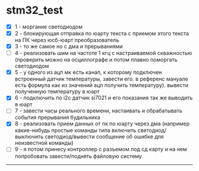 # stm32_test


- [X] 1 - моргание светодиодом    
- [X] 2 - блокирующая отправка по юарту текста с приемом этого текста на ПК через юсб-юарт преобразователь    
- [X] 3 - то же самое но с дма и прерываниями    
- [ ] 4 - реализовать шим на частоте 1 кгц с настраиваемой скважностью (проверить можно на осциллографе и потом плавно поморгать светодиодом    
- [X] 5 - у одного из ацп мк есть канал, к которому подключен встроенный датчик температуры, завести его. в референс мануале есть формула как из значений ацп получить температуру). вывести полученную температуру в юарт    
- [X] 6 - подключить по i2c датчик si7021 и его показания так же выводить в юарт    
- [ ] 7 - завести часы реального времени, настаивать и обрабатывать события прерывания будильника    
- [X] 8 - реализовать прием данных от пк по юарту через дма (например какие-нибудь простые команды типа включить светодиод/выключить светодиод/вывести сообщение об ошибке для неизвестной команды)    
- [ ] 9 - я потом принесу контроллер с разъемом под сд карту и на нем попробовать завести/поднять файловую систему    
---
